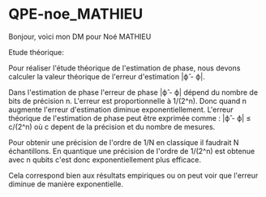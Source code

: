 # QPE-noe_MATHIEU

Bonjour, voici mon DM pour Noé MATHIEU

Etude théorique:

Pour réaliser l'étude théorique de l'estimation de phase, nous devons calculer la valeur théorique de l'erreur d'estimation |ϕ̂ - ϕ|.

Dans l'estimation de phase l'erreur de phase |ϕ̂ - ϕ| dépend du nombre de bits de précision n. L'erreur est proportionnelle à 1/(2^n). Donc quand n augmente l'erreur d'estimation diminue exponentiellement.
L'erreur théorique de l'estimation de phase peut être exprimée comme :
|ϕ̂ - ϕ| ≤ c/(2^n)
où c depent de la précision et du nombre de mesures.

Pour obtenir une précision de l'ordre de 1/N en classique il faudrait N échantillons. En quantique une précision de l'ordre de 1/(2^n) est obtenue avec n qubits c'est donc exponentiellement plus efficace.

Cela correspond bien aux résultats empiriques ou on peut voir que l'erreur diminue de manière exponentielle.
